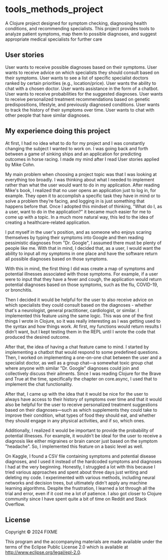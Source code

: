 # tools_methods_project

A Clojure project designed for symptom checking, diagnosing health conditions, and recommending specialists. This project provides tools to analyze patient symptoms, map them to possible diagnoses, and suggest appropriate medical specialists for further care

## User stories

User wants to receive possible diagnoses based on their symptoms.
User wants to receive advice on which specialists they should consult based on their symptoms.
User wants to see a list of specific specialist doctors ranked by certain priorities (e.g., location/price).
User wants the ability to chat with a chosen doctor.
User wants assistance in the form of a chatbot.
User wants to receive probabilities for the suggested diagnoses.
User wants to receive personalized treatment recommendations based on genetic predispositions, lifestyle, and previously diagnosed conditions.
User wants to track the history of their symptoms over time.
User wants to chat with other people that have similar diagnoses.

## My experience doing this project

At first, I had no idea what to do for my project and I was constantly changing the subject I wanted to work on. I was going back and forth between a game of sinking ships and an application for predicting outcomes in horse racing. I made my mind after I read User stories applied by Mike Cohn.

My main problem when choosing a project topic was that I was looking at everything too broadly. I was thinking about what I needed to implement rather than what the user would want to do in my application. After reading Mike's book, I realized that no user opens an application just to log in, for example. They open it to accomplish a specific task they have in mind or to solve a problem they’re facing, and logging in is just something that happens before that. Once I adopted this mindset of thinking, "What do I, as a user, want to do in the application?" it became much easier for me to come up with a topic. In a much more natural way, this led to the idea of creating a healthcare-related application.

I put myself in the user's position, and as someone who enjoys scaring themselves by typing their symptoms into Google and then reading pessimistic diagnoses from "Dr. Google", I assumed there must be plenty of people like me. With that in mind, I decided that, as a user, I would want the ability to input all my symptoms in one place and have the software return all possible diagnoses based on those symptoms.

With this in mind, the first thing I did was create a map of symptoms and potential illnesses associated with those symptoms. For example, if a user were to input that they have a fever and cough, the application would return potential diagnoses based on those symptoms, such as the flu, COVID-19, or bronchitis.

Then I decided it would be helpful for the user to also receive advice on which specialists they could consult based on the diagnoses - whether that's a neurologist, general practitioner, cardiologist, or similar. I implemented this feature using the same logic. This was one of the first things I wrote in Clojure, so it was really interesting as I was getting used to the syntax and how things work. At first, my functions would return results I didn’t want, but I kept testing them in the REPL until I wrote the code that produced the desired outcome.

After that, the idea of having a chat feature came to mind. I started by implementing a chatbot that would respond to some predefined questions. Then, I worked on implementing a one-on-one chat between the user and a specialist doctor, as well as a group chat—a somewhat toxic group chat where anyone with similar "Dr. Google" diagnoses could join and collectively discuss their ailments. Since I was reading Clojure for the Brave and True at the time, specifically the chapter on core.async, I used that to implement the chat functionality.

After that, I came up with the idea that it would be nice for the user to always have access to their history of symptoms over time and that it would also be helpful for the user to receive personalized treatment suggestions based on their diagnoses—such as which supplements they could take to improve their condition, what types of food they should eat, and whether they should engage in any physical activities, and if so, which ones.

Additionally, I realized it would be important to provide the probability of potential illnesses. For example, it wouldn’t be ideal for the user to receive a diagnosis like either migraines or brain cancer just based on the symptom "headache". So, I implemented this feature on a basic level as well.
    
On Kaggle, I found a CSV file containing symptoms and potential disease diagnoses, and I used it instead of the hardcoded symptoms and diagnoses I had at the very beginning. Honestly, I struggled a lot with this because I tried various approaches and spent about three days just writing and deleting my code. I experimented with various methods, including neural networks and decision trees, but ultimately didn't apply any machine learning algorithms. Despite the frustration, I learned a lot through all the trial and error, even if it cost me a lot of patience. I also got closer to Clojure community since I have spent quite a bit of time on Reddit and Stack Overflow.

## License

Copyright © 2024 FIXME

This program and the accompanying materials are made available under the
terms of the Eclipse Public License 2.0 which is available at
http://www.eclipse.org/legal/epl-2.0.